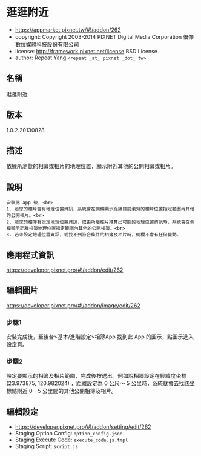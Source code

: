 # 逛逛附近
- https://appmarket.pixnet.tw/#!/addon/262
- copyright: Copyright 2003-2014 PIXNET Digital Media Corporation 優像數位媒體科技股份有限公司
- license: http://framework.pixnet.net/license BSD License
- author: Repeat Yang `<repeat _at_ pixnet _dot_ tw>`

## 名稱
逛逛附近

## 版本
1.0.2.20130828

## 描述
依據所瀏覽的相簿或相片的地理位置，顯示附近其他的公開相簿或相片。

## 說明
```
安裝此 app 後，<br>
1. 若您的相片含有地理位置資訊，系統會在側欄顯示距離目前瀏覽的相片位置指定範圍內其他的公開相片。<br>
2. 若您的相簿有設定地理位置資訊，或由所屬相片推算出可能的地理位置資訊時，系統會在側欄顯示距離相簿地理位置指定範圍內其他的公開相簿。<br>
3. 若未設定地理位置資訊，或找不到符合條件的相簿及相片時，側欄不會有任何變動。
```

## 應用程式資訊
https://developer.pixnet.pro/#!/addon/edit/262

## 編輯圖片
https://developer.pixnet.pro/#!/addon/image/edit/262

### 步驟1
安裝完成後，至後台>基本/進階設定>相簿App 找到此 App 的圖示，點圖示進入設定頁。

### 步驟2
設定要顯示的相簿及相片範圍，完成後按送出。例如說相簿設定在經緯度坐標 (23.973875, 120.982024) ，距離設定為 0 公尺～ 5 公里時，系統就會去找該坐標點附近 0 - 5 公里間的其他公開相簿及相片。

## 編輯設定
- https://developer.pixnet.pro/#!/addon/setting/edit/262
- Staging Option Config: `option_config.json`
- Staging Execute Code: `execute_code.js.tmpl`
- Staging Script: `script.js`
